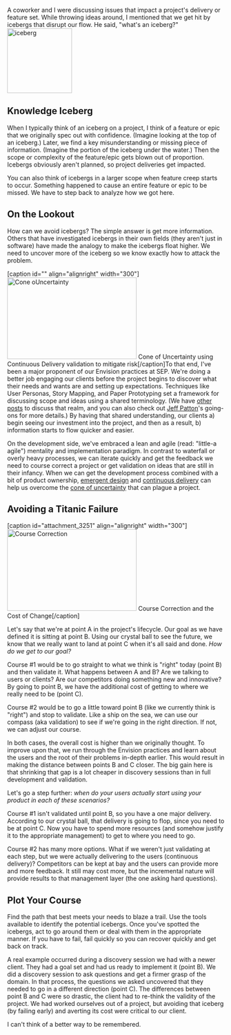 A coworker and I were discussing issues that impact a project's delivery or feature set. While throwing ideas around, I mentioned that we get hit by icebergs that disrupt our flow. He said, "what's an iceberg?"
<a href="wp-content/uploads/2013/08/iceberg.jpg"><img class="wp-image-3221 alignright" alt="iceberg" src="wp-content/uploads/2013/08/iceberg-150x150.jpg" width="150" height="150" /></a>
<h2>Knowledge Iceberg</h2>
When I typically think of an iceberg on a project, I think of a feature or epic that we originally spec out with confidence. (Imagine looking at the top of an iceberg.) Later, we find a key misunderstanding or missing piece of information. (Imagine the portion of the iceberg under the water.) Then the scope or complexity of the feature/epic gets blown out of proportion. Icebergs obviously aren't planned, so project deliveries get impacted.

You can also think of icebergs in a larger scope when feature creep starts to occur. Something happened to cause an entire feature or epic to be missed. We have to step back to analyze how we got here.
<h2>On the Lookout</h2>
How can we avoid icebergs? The simple answer is get more information. Others that have investigated icebergs in their own fields (they aren't just in software) have made the analogy to make the icebergs float higher. We need to uncover more of the iceberg so we know exactly how to attack the problem.

[caption id="" align="alignright" width="300"]<a href="wp-content/uploads/2013/08/ConeOfUncertainty.png"><img class=" " alt="Cone oUncertainty" src="wp-content/uploads/2013/08/ConeOfUncertainty-300x189.png" width="300" height="189" /></a> Cone of Uncertainty using Continuous Delivery validation to mitigate risk[/caption]To that end, I've been a major proponent of our Envision practices at SEP. We're doing a better job engaging our clients before the project begins to discover what their needs and wants are and setting up expectations. Techniques like User Personas, Story Mapping, and Paper Prototyping set a framework for discussing scope and ideas using a shared terminology. (We have <a title="Story Mapping – Getting Started" href="2010/04/07/story-mapping-getting-started/">other</a> <a title="Why Perform Discovery (Envision) On the Front End of a Development Process?" href="2012/06/19/why-perform-discovery-envision-on-the-front-end-of-a-development-process/">posts</a> to discuss that realm, and you can also check out <a title="Jeff Patton on Twitter" href="https://twitter.com/jeffpatton">Jeff Patton</a>'s going-ons for more details.) By having that shared understanding, our clients a) begin seeing our investment into the project, and then as a result, b) information starts to flow quicker and easier.

On the development side, we've embraced a lean and agile (read: "little-a agile") mentality and implementation paradigm. In contrast to waterfall or overly heavy processes, we can iterate quickly and get the feedback we need to course correct a project or get validation on ideas that are still in their infancy. When we can get the development process combined with a bit of product ownership, <a href="http://en.wikipedia.org/wiki/Emergent_Design">emergent design</a> and <a href="http://en.wikipedia.org/wiki/Continuous_delivery">continuous delivery</a> can help us overcome the <a href="http://en.wikipedia.org/wiki/Cone_of_Uncertainty">cone of uncertainty</a> that can plague a project.
<h2>Avoiding a Titanic Failure</h2>
[caption id="attachment_3251" align="alignright" width="300"]<a href="wp-content/uploads/2013/08/CourseCorrection.png"><img class="size-medium wp-image-3251 " alt="Course Correction" src="wp-content/uploads/2013/08/CourseCorrection-300x189.png" width="300" height="189" /></a> Course Correction and the Cost of Change[/caption]

Let's say that we're at point A in the project's lifecycle. Our goal as we have defined it is sitting at point B. Using our crystal ball to see the future, we know that we really want to land at point C when it's all said and done. <em>How do we get to our goal?</em>

Course #1 would be to go straight to what we think is "right" today (point B) and then validate it. What happens between A and B? Are we talking to users or clients? Are our competitors doing something new and innovative? By going to point B, we have the additional cost of getting to where we really need to be (point C).

Course #2 would be to go a little toward point B (like we currently think is "right") and stop to validate. Like a ship on the sea, we can use our compass (aka validation) to see if we're going in the right direction. If not, we can adjust our course.

In both cases, the overall cost is higher than we originally thought. To improve upon that, we run through the Envision practices and learn about the users and the root of their problems in-depth earlier. This would result in making the distance between points B and C closer. The big gain here is that shrinking that gap is a lot cheaper in discovery sessions than in full development and validation.

Let's go a step further: <em>when do your users actually start using your product in each of these scenarios?</em>

Course #1 isn't validated until point B, so you have a one major delivery. According to our crystal ball, that delivery is going to flop, since you need to be at point C. Now you have to spend more resources (and somehow justify it to the appropriate management) to get to where you need to go.

Course #2 has many more options. What if we weren't just validating at each step, but we were actually delivering to the users (continuous delivery)? Competitors can be kept at bay and the users can provide more and more feedback. It still may cost more, but the incremental nature will provide results to that management layer (the one asking hard questions).
<h2>Plot Your Course</h2>
Find the path that best meets your needs to blaze a trail. Use the tools available to identify the potential icebergs. Once you've spotted the icebergs, act to go around them or deal with them in the appropriate manner. If you have to fail, fail quickly so you can recover quickly and get back on track.

A real example occurred during a discovery session we had with a newer client. They had a goal set and had us ready to implement it (point B). We did a discovery session to ask questions and get a firmer grasp of the domain. In that process, the questions we asked uncovered that they needed to go in a different direction (point C). The differences between point B and C were so drastic, the client had to re-think the validity of the project. We had worked ourselves out of a project, but avoiding that iceberg (by failing early) and averting its cost were critical to our client.

I can't think of a better way to be remembered.
